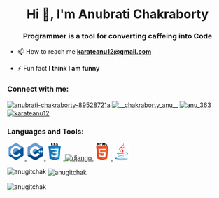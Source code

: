 <h1 align="center">Hi 👋, I'm Anubrati Chakraborty</h1>
<h3 align="center">Programmer is a tool for converting caffeing into Code</h3>

- 📫 How to reach me **karateanu12@gmail.com**

- ⚡ Fun fact **I think I am funny**

<h3 align="left">Connect with me:</h3>
<p align="left">
<a href="https://linkedin.com/in/anubrati-chakraborty-89528721a" target="blank"><img align="center" src="https://raw.githubusercontent.com/rahuldkjain/github-profile-readme-generator/master/src/images/icons/Social/linked-in-alt.svg" alt="anubrati-chakraborty-89528721a" height="30" width="40" /></a>
<a href="https://instagram.com/__chakraborty_anu__" target="blank"><img align="center" src="https://raw.githubusercontent.com/rahuldkjain/github-profile-readme-generator/master/src/images/icons/Social/instagram.svg" alt="__chakraborty_anu__" height="30" width="40" /></a>
<a href="https://www.codechef.com/users/anu_363" target="blank"><img align="center" src="https://cdn.jsdelivr.net/npm/simple-icons@3.1.0/icons/codechef.svg" alt="anu_363" height="30" width="40" /></a>
<a href="https://www.leetcode.com/karateanu12" target="blank"><img align="center" src="https://raw.githubusercontent.com/rahuldkjain/github-profile-readme-generator/master/src/images/icons/Social/leet-code.svg" alt="karateanu12" height="30" width="40" /></a>
</p>

<h3 align="left">Languages and Tools:</h3>
<p align="left"> <a href="https://www.cprogramming.com/" target="_blank" rel="noreferrer"> <img src="https://raw.githubusercontent.com/devicons/devicon/master/icons/c/c-original.svg" alt="c" width="40" height="40"/> </a> <a href="https://www.w3schools.com/cpp/" target="_blank" rel="noreferrer"> <img src="https://raw.githubusercontent.com/devicons/devicon/master/icons/cplusplus/cplusplus-original.svg" alt="cplusplus" width="40" height="40"/> </a> <a href="https://www.w3schools.com/css/" target="_blank" rel="noreferrer"> <img src="https://raw.githubusercontent.com/devicons/devicon/master/icons/css3/css3-original-wordmark.svg" alt="css3" width="40" height="40"/> </a> <a href="https://www.djangoproject.com/" target="_blank" rel="noreferrer"> <img src="https://cdn.worldvectorlogo.com/logos/django.svg" alt="django" width="40" height="40"/> </a> <a href="https://www.w3.org/html/" target="_blank" rel="noreferrer"> <img src="https://raw.githubusercontent.com/devicons/devicon/master/icons/html5/html5-original-wordmark.svg" alt="html5" width="40" height="40"/> </a> <a href="https://www.java.com" target="_blank" rel="noreferrer"> <img src="https://raw.githubusercontent.com/devicons/devicon/master/icons/java/java-original.svg" alt="java" width="40" height="40"/> </a> </p>

<p><img align="left" src="https://github-readme-stats.vercel.app/api/top-langs?username=anugitchak&show_icons=true&locale=en&layout=compact" alt="anugitchak" /></p>

<p>&nbsp;<img align="center" src="https://github-readme-stats.vercel.app/api?username=anugitchak&show_icons=true&locale=en" alt="anugitchak" /></p>

<p><img align="center" src="https://github-readme-streak-stats.herokuapp.com/?user=anugitchak&" alt="anugitchak" /></p>

